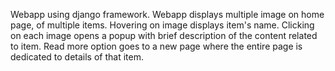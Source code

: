 Webapp using django framework.
Webapp displays multiple image on home page, of multiple items. 
Hovering on image displays item's name. 
Clicking on each image opens a popup with brief description of the content related to item. 
Read more option goes to a new page where the entire page is dedicated to details of that item. 

